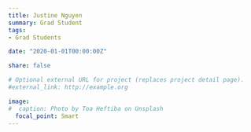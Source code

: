 ```yaml
---
title: Justine Nguyen
summary: Grad Student
tags:
- Grad Students

date: "2020-01-01T00:00:00Z"

share: false

# Optional external URL for project (replaces project detail page).
#external_link: http://example.org

image:
#  caption: Photo by Toa Heftiba on Unsplash
  focal_point: Smart
---
```

